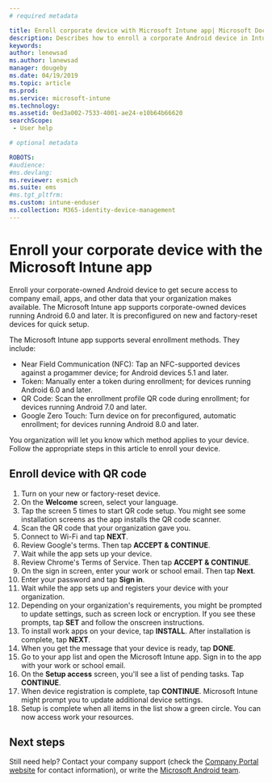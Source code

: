 ```yaml
---
# required metadata

title: Enroll corporate device with Microsoft Intune app| Microsoft Docs
description: Describes how to enroll a corporate Android device in Intune
keywords:
author: lenewsad
ms.author: lanewsad
manager: dougeby
ms.date: 04/19/2019
ms.topic: article
ms.prod:
ms.service: microsoft-intune
ms.technology:
ms.assetid: 0ed3a002-7533-4001-ae24-e10b64b66620
searchScope:
 - User help

# optional metadata

ROBOTS:  
#audience:
#ms.devlang:
ms.reviewer: esmich
ms.suite: ems
#ms.tgt_pltfrm:
ms.custom: intune-enduser
ms.collection: M365-identity-device-management
---
```



# Enroll your corporate device with the Microsoft Intune app

Enroll your corporate-owned Android device to get secure access to company email, apps, and other data that your organization makes available. The Microsoft Intune app supports corporate-owned devices running Android 6.0 and later. It is preconfigured on new and factory-reset devices for quick setup.  

The Microsoft Intune app supports several enrollment methods. They include:  
* Near Field Communication (NFC): Tap an NFC-supported devices against a progammer device; for Android devices 5.1 and later.  
* Token: Manually enter a token during enrollment; for devices running Android 6.0 and later.
* QR Code: Scan the enrollment profile QR code during enrollment; for devices running Android 7.0 and later.  
* Google Zero Touch: Turn device on for preconfigured, automatic enrollment; for devices running Android 8.0 and later.  

You organization will let you know which method applies to your device. Follow the appropriate steps in this article to enroll your device.  

## Enroll device with QR code 

1. Turn on your new or factory-reset device.  
2. On the **Welcome** screen, select your language. 
3. Tap the screen 5 times to start QR code setup. You might see some installation screens as the app installs the QR code scanner.
4. Scan the QR code that your organization gave you.  
5. Connect to Wi-Fi and tap **NEXT**.
6. Review Google's terms. Then tap **ACCEPT & CONTINUE**.  
7. Wait while the app sets up your device. 
8. Review Chrome's Terms of Service. Then tap **ACCEPT & CONTINUE**.  
9. On the sign in screen, enter your work or school email. Then tap **Next**.
10. Enter your password and tap **Sign in**.  
11. Wait while the app sets up and registers your device with your organization.   
12. Depending on your organization's requirements, you might be prompted to update settings, such as screen lock or encryption. If you see these prompts, tap **SET** and follow the onscreen instructions.  
13. To install work apps on your device, tap **INSTALL**. After installation is complete, tap **NEXT**.  
14. When you get the message that your device is ready, tap **DONE**. 
15. Go to your app list and open the Microsoft Intune app. Sign in to the app with your work or school email.  
16. On the **Setup access** screen, you'll see a list of pending tasks. Tap **CONTINUE**.  
17. When device registration is complete, tap **CONTINUE**. Microsoft Intune might prompt you to update additional device settings.   
18. Setup is complete when all items in the list show a green circle. You can now access work your resources.  

## Next steps  
Still need help? Contact your company support (check the [Company Portal website](https://go.microsoft.com/fwlink/?linkid=2010980) for contact information), or write the <a href="mailto:wintunedroidfbk@microsoft.com?subject=I'm having trouble with enrolling my Android device&body=Describe the issue you're experiencing here.">Microsoft Android team</a>.  
